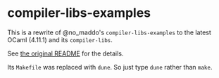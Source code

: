 compiler-libs-examples
======================

This is a rewrite of @no_maddo's `compiler-libs-examples` to the
latest OCaml (4.11.1) and its `compiler-libs`.

See [the original
README](https://github.com/nomaddo/compiler-libs-examples/blob/master/README.md)
for the details.

Its `Makefile` was replaced with `dune`. So just type `dune` rather
than `make`.
